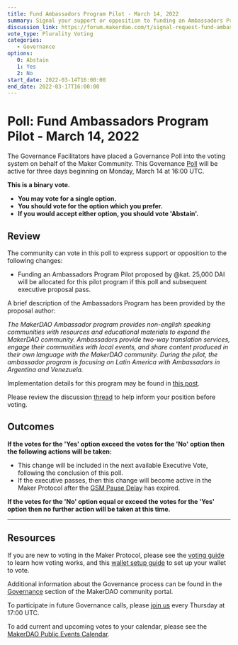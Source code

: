 ```yaml
---
title: Fund Ambassadors Program Pilot - March 14, 2022
summary: Signal your support or opposition to funding an Ambassadors Program Pilot for 25,000 DAI.
discussion_link: https://forum.makerdao.com/t/signal-request-fund-ambassadors-program-pilot/13199
vote_type: Plurality Voting
categories:
   - Governance
options:
   0: Abstain
   1: Yes
   2: No
start_date: 2022-03-14T16:00:00
end_date: 2022-03-17T16:00:00
---
```

# Poll: Fund Ambassadors Program Pilot - March 14, 2022

The Governance Facilitators have placed a Governance Poll into the voting system on behalf of the Maker Community. This Governance [Poll](https://community-development.makerdao.com/en/learn/governance/on-chain-gov) will be active for three days beginning on Monday, March 14 at 16:00 UTC.

**This is a binary vote.** 
- **You may vote for a single option.** 
- **You should vote for the option which you prefer.**
- **If you would accept either option, you should vote 'Abstain'.**

## Review

The community can vote in this poll to express support or opposition to the following changes: 
* Funding an Ambassadors Program Pilot proposed by @kat. 25,000 DAI will be allocated for this pilot program if this poll and subsequent executive proposal pass.

A brief description of the Ambassadors Program has been provided by the proposal author:

*The MakerDAO Ambassador program provides non-english speaking communities with resources and educational materials to expand the MakerDAO community. Ambassadors provide two-way translation services, engage their communities with local events, and share content produced in their own language with the MakerDAO community. During the pilot, the ambassador program is focusing on Latin America with Ambassadors in Argentina and Venezuela.*

Implementation details for this program may be found in [this post](https://forum.makerdao.com/t/signal-request-fund-ambassadors-program-pilot/13199/14).

Please review the discussion [thread](https://forum.makerdao.com/t/signal-request-fund-ambassadors-program-pilot/13199) to help inform your position before voting.

## Outcomes

**If the votes for the 'Yes' option exceed the votes for the 'No' option then the following actions will be taken:**
* This change will be included in the next available Executive Vote, following the conclusion of this poll.
* If the executive passes, then this change will become active in the Maker Protocol after the [GSM Pause Delay](https://community-development.makerdao.com/en/learn/governance/param-gsm-pause-delay) has expired.

**If the votes for the 'No' option equal or exceed the votes for the 'Yes' option then no further action will be taken at this time.**

---

## Resources

If you are new to voting in the Maker Protocol, please see the [voting guide](https://community-development.makerdao.com/en/learn/governance/how-voting-works/) to learn how voting works, and this [wallet setup guide](https://community-development.makerdao.com/en/learn/governance/voting-setup/) to set up your wallet to vote.

Additional information about the Governance process can be found in the [Governance](https://community-development.makerdao.com/en/learn/governance) section of the MakerDAO community portal.

To participate in future Governance calls, please [join us](https://github.com/makerdao/community/tree/master/governance/governance-and-risk-meetings) every Thursday at 17:00 UTC.

To add current and upcoming votes to your calendar, please see the [MakerDAO Public Events Calendar](https://calendar.google.com/calendar/embed?src=makerdao.com_3efhm2ghipksegl009ktniomdk%40group.calendar.google.com&ctz=UTC&mode=week&showCalendars=0&showPrint=0).
